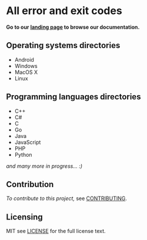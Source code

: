 All error and exit codes
===========

**Go to our [landing page][] to browse our documentation.**

## Operating systems directories
* Android
* Windows
* MacOS X
* Linux
 
## Programming languages directories
* C++
* C#
* C
* Go
* Java
* JavaScript
* PHP
* Python
 
*and many more in progress... :)*

## Contribution 

*To contribute to this project,* see [CONTRIBUTING][].

## Licensing
MIT see [LICENSE][] for the full license text.

   [CONTRIBUTING]: http://github.com/arzzen/all-exit-error-codes/blob/master/CONTRIBUTING
   [landing page]: http://arzzen.github.io/all-exit-error-codes
   [LICENSE]: https://github.com/arzzen/all-exit-error-codes/blob/master/LICENSE.txt
